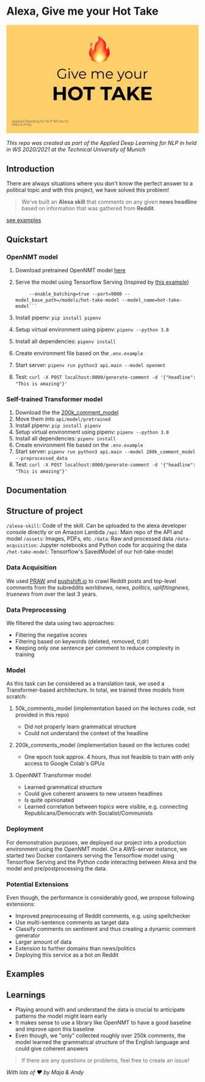 # Alexa, Give me your Hot Take

![Cover](assets/cover.png)

*This repo was created as part of the Applied Deep Learning for NLP in held in WS 2020/2021 at the Technical University of Munich*

## Introduction

There are always situations where you don't know the perfect answer to a political topic and with this project, we have solved this problem!

>We've built an **Alexa skill** that comments on any given **news headline** based on information that was gathered from **Reddit**.

[see examples](#examples)

## Quickstart

### OpenNMT model

1. Download pretrained OpenNMT model [here](https://drive.google.com/drive/folders/17wA8XxT-7rQMqboWUBxBH94fLA5Oifhp?usp=sharing)
2. Serve the model using Tensorflow Serving (Inspired by [this example](https://github.com/OpenNMT/OpenNMT-tf/tree/master/examples/serving/tensorflow_serving))

   ```docker run -p 9000:9000 -v $PWD:/models --name tensorflow_serving --entrypoint tensorflow_model_server tensorflow/serving \
        --enable_batching=true --port=9000 --model_base_path=/models/hot-take-model --model_name=hot-take-model```

3. Install pipenv: `pip install pipenv`
4. Setup virtual environment using pipenv: `pipenv --python 3.8`
5. Install all dependencies: `pipenv install`
6. Create environment file based on the `.env.example`
7. Start server: `pipenv run python3 api.main --model openmnt`
8. Test: `curl -X POST localhost:8000/generate-comment -d '{"headline": "This is amazing"}'`

### Self-trained Transformer model

1. Download the the [200k_comment_model](https://drive.google.com/drive/folders/1Q8X8osJwx7EklLvoXuSeP2dDA-Go8tL_?usp=sharing)
2. Move them into `api/model/pretrained`
3. Install pipenv: `pip install pipenv`
4. Setup virtual environment using pipenv: `pipenv --python 3.8`
5. Install all dependencies: `pipenv install`
6. Create environment file based on the `.env.example`
7. Start server: `pipenv run python3 api.main --model 200k_comment_model --preprocessed_data`
8. Test: `curl -X POST localhost:8000/generate-comment -d '{"headline": "This is amazing"}'`

## Documentation

## Structure of project

`/alexa-skill`: Code of the skill. Can be uploaded to the alexa developer console directly or on Amazon Lambda
`/api`: Main repo of the API and model
`/assets`: Images, PDFs, etc.
`/data`: Raw and processed data
`/data-acquisition`: Jupyter notebooks and Python code for acquiring the data
`/hot-take-model`: Tensorflow's SavedModel of our hot-take-model

### Data Acquisition

We used [PRAW](https://praw.readthedocs.io/en/latest/index.html) and [pushshift.io](https://pushshift.io/api-parameters/) to crawl Reddit posts and top-level comments from the subreddits *worldnews, news, politics, uplifitingnews, truenews* from over the last 3 years.

### Data Preprocessing

We filtered the data using two approaches:

- Filtering the negative scores
- Filtering based on keywords (deleted, removed, tl;dr)
- Keeping only one sentence per comment to reduce complexity in training

### Model

As this task can be considered as a translation task, we used a Transformer-based architecture. In total, we trained three models from scratch:

1. 50k_comments_model (implementation based on the lectures code, not provided in this repo)
    - Did not properly learn grammatical structure
    - Could not understand the context of the headline

2. 200k_comments_model (implementation based on the lectures code)
    - One epoch took approx. 4 hours, thus not feasible to train with only access to Google Colab's GPUs

3. OpenNMT Transformer model
    - Learned grammatical structure
    - Could give coherent answers to new unseen headlines
    - Is quite opinionated
    - Learned correlation between topics were visible, e.g. connecting Republicans/Democrats with Socialist/Communists

### Deployment

For demonstration purposes, we deployed our project into a production environment using the OpenNMT model. On a AWS-server instance, we started two Docker containers serving the Tensorflow model using Tensorflow Serving and the Python code interacting between Alexa and the model and pre/postprocessing the data.

### Potential Extensions

Even though, the performance is considerably good, we propose following extensions:

- Improved preprocessing of Reddit comments, e.g. using spellchecker
- Use multi-sentence comments as target data
- Classify comments on sentiment and thus creating a dynamic comment generator
- Larger amount of data
- Extension to further domains than news/politics
- Deploying this service as a bot on Reddit

## Examples

## Learnings

- Playing around with and understand the data is crucial to anticipate patterns the model might learn early
- It makes sense to use a library like OpenNMT to have a good baseline and improve upon this baseline
- Even though, we "only" collected roughly over 250k comments, the model learned the grammatical structure of the English language and could give coherent answers

> If there are any questions or problems, feel free to create an issue!

*With lots of ❤️ by Maja & Andy*
